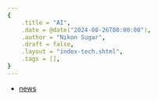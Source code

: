 ```yaml
---
{
    .title = "AI",
    .date = @date("2024-08-26T00:00:00"),
    .author = "Nikon Sugar",
    .draft = false,
    .layout = "index-tech.shtml",
    .tags = [],
}  
--- 
```


- [news](/notes/tech/AI/news)
